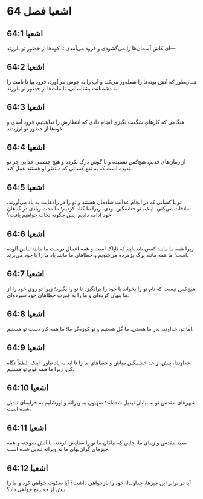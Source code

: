 # اشعیا فصل 64

## اشعیا 64:1
ای کاش آسمان‌ها را می‌گشودی و فرود می‌آمدی تا کوه‌ها از حضور تو بلرزند—

## اشعیا 64:2
همان‌طور که آتش بوته‌ها را شعله‌ور می‌کند و آب را به جوش می‌آورد، فرود بیا تا نامت را به دشمنانت بشناسانی، تا ملت‌ها از حضور تو بلرزند!

## اشعیا 64:3
هنگامی که کارهای شگفت‌انگیزی انجام دادی که انتظارش را نداشتیم، فرود آمدی و کوه‌ها از حضور تو لرزیدند.

## اشعیا 64:4
از زمان‌های قدیم، هیچ‌کس نشنیده و با گوش درک نکرده و هیچ چشمی خدایی جز تو ندیده است که به نفع کسانی که منتظر او هستند عمل کند.

## اشعیا 64:5
تو با کسانی که در انجام عدالت شادمان هستند و تو را در راه‌هایت به یاد می‌آورند، ملاقات می‌کنی. اینک، تو خشمگین بودی، زیرا ما گناه کردیم؛ ما مدت زیادی در گناهان خود ادامه دادیم. پس چگونه نجات خواهیم یافت؟

## اشعیا 64:6
زیرا همه ما مانند کسی شده‌ایم که ناپاک است و همه اعمال درست ما مانند لباس آلوده است؛ ما همه مانند برگ پژمرده می‌شویم و خطاهای ما مانند باد ما را با خود می‌برند.

## اشعیا 64:7
هیچ‌کس نیست که نام تو را بخواند یا خود را برانگیزد تا تو را بگیرد؛ زیرا تو روی خود را از ما پنهان کرده‌ای و ما را به قدرت خطاهای خود سپرده‌ای.

## اشعیا 64:8
اما تو، خداوند، پدر ما هستی. ما گل هستیم و تو کوزه‌گر ما؛ ما همه کار دست تو هستیم.

## اشعیا 64:9
خداوندا، بیش از حد خشمگین مباش و خطاهای ما را تا ابد به یاد نیاور. اینک، لطفاً نگاه کن، زیرا ما همه قوم تو هستیم.

## اشعیا 64:10
شهرهای مقدس تو به بیابان تبدیل شده‌اند؛ صهیون به ویرانه و اورشلیم به خرابه‌ای تبدیل شده است.

## اشعیا 64:11
معبد مقدس و زیبای ما، جایی که نیاکان ما تو را ستایش کردند، با آتش سوخته و همه چیزهای گران‌بهای ما به ویرانه تبدیل شده است.

## اشعیا 64:12
آیا در برابر این چیزها، خداوندا، خود را بازخواهی داشت؟ آیا سکوت خواهی کرد و ما را بیش از حد رنج خواهی داد؟
